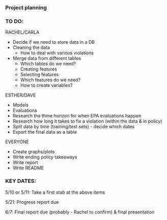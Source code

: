 ### Project planning 


### TO DO:


RACHEL/CARLA
- Decide if we need to store data in a DB 
- Cleaning the data
	- How to deal with various violations
- Merge data from different tables
	- Which tables do we need?
	- Creating features
	- Selecting features
	- Which features do we need?
	- How to create variables?

ESTHER/DAVE
- Models
- Evaluations
- Research the thme horizon for when EPA evaluations happen
- Research how long it takes to fix a violation (within the data & in policy)
- Split data by time (training/test sets) - decide which dates
- Export the final data as a table

EVERYONE 
- Create graphs/plots
- Write ending policy takeaways
- Write report
- Write README




### KEY DATES:

5/10 or 5/11: Take a first stab at the above items

5/21: Progress report due

6/7: Final report due (probably - Rachel to confirm) & final presentation